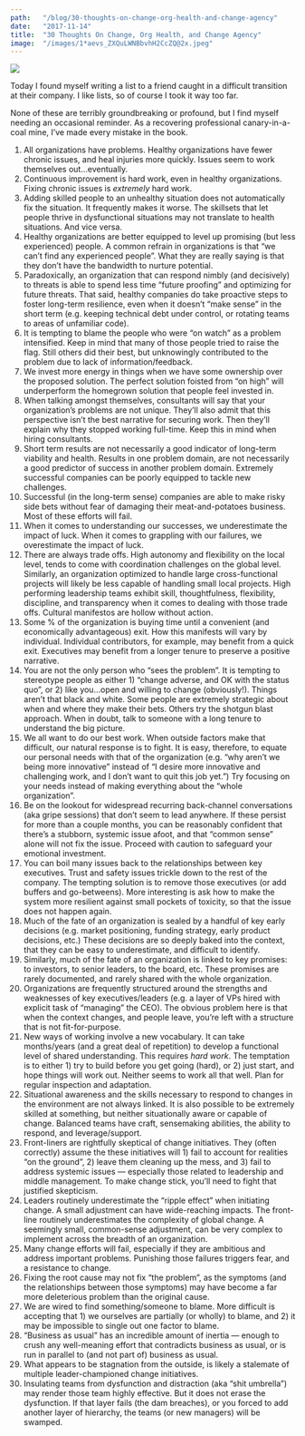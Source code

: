 ```yaml
---
path:	"/blog/30-thoughts-on-change-org-health-and-change-agency"
date:	"2017-11-14"
title:	"30 Thoughts On Change, Org Health, and Change Agency"
image:	"/images/1*aevs_ZXQuLWNBbvhH2CcZQ@2x.jpeg"
---
```


![](/images/1*aevs_ZXQuLWNBbvhH2CcZQ@2x.jpeg)

Today I found myself writing a list to a friend caught in a difficult transition at their company. I like lists, so of course I took it way too far.

None of these are terribly groundbreaking or profound, but I find myself needing an occasional reminder. As a recovering professional canary-in-a-coal mine, I’ve made every mistake in the book.

1. All organizations have problems. Healthy organizations have fewer chronic issues, and heal injuries more quickly. Issues seem to work themselves out…eventually.
2. Continuous improvement is hard work, even in healthy organizations. Fixing chronic issues is *extremely* hard work.
3. Adding skilled people to an unhealthy situation does not automatically fix the situation. It frequently makes it worse. The skillsets that let people thrive in dysfunctional situations may not translate to health situations. And vice versa.
4. Healthy organizations are better equipped to level up promising (but less experienced) people. A common refrain in organizations is that “we can’t find any experienced people”. What they are really saying is that they don’t have the bandwidth to nurture potential.
5. Paradoxically, an organization that can respond nimbly (and decisively) to threats is able to spend less time “future proofing” and optimizing for future threats. That said, healthy companies do take proactive steps to foster long-term resilience, even when it doesn’t “make sense” in the short term (e.g. keeping technical debt under control, or rotating teams to areas of unfamiliar code).
6. It is tempting to blame the people who were “on watch” as a problem intensified. Keep in mind that many of those people tried to raise the flag. Still others did their best, but unknowingly contributed to the problem due to lack of information/feedback.
7. We invest more energy in things when we have some ownership over the proposed solution. The perfect solution foisted from “on high” will underperform the homegrown solution that people feel invested in.
8. When talking amongst themselves, consultants will say that your organization’s problems are not unique. They’ll also admit that this perspective isn’t the best narrative for securing work. Then they’ll explain why they stopped working full-time. Keep this in mind when hiring consultants.
9. Short term results are not necessarily a good indicator of long-term viability and health. Results in one problem domain, are not necessarily a good predictor of success in another problem domain. Extremely successful companies can be poorly equipped to tackle new challenges.
10. Successful (in the long-term sense) companies are able to make risky side bets without fear of damaging their meat-and-potatoes business. Most of these efforts will fail.
11. When it comes to understanding our successes, we underestimate the impact of luck. When it comes to grappling with our failures, we overestimate the impact of luck.
12. There are always trade offs. High autonomy and flexibility on the local level, tends to come with coordination challenges on the global level. Similarly, an organization optimized to handle large cross-functional projects will likely be less capable of handling small local projects. High performing leadership teams exhibit skill, thoughtfulness, flexibility, discipline, and transparency when it comes to dealing with those trade offs. Cultural manifestos are hollow without action.
13. Some % of the organization is buying time until a convenient (and economically advantageous) exit. How this manifests will vary by individual. Individual contributors, for example, may benefit from a quick exit. Executives may benefit from a longer tenure to preserve a positive narrative.
14. You are not the only person who “sees the problem”. It is tempting to stereotype people as either 1) “change adverse, and OK with the status quo”, or 2) like you…open and willing to change (obviously!). Things aren’t that black and white. Some people are extremely strategic about when and where they make their bets. Others try the shotgun blast approach. When in doubt, talk to someone with a long tenure to understand the big picture.
15. We all want to do our best work. When outside factors make that difficult, our natural response is to fight. It is easy, therefore, to equate our personal needs with that of the organization (e.g. “why aren’t we being more innovative” instead of “I desire more innovative and challenging work, and I don’t want to quit this job yet.”) Try focusing on your needs instead of making everything about the “whole organization”.
16. Be on the lookout for widespread recurring back-channel conversations (aka gripe sessions) that don’t seem to lead anywhere. If these persist for more than a couple months, you can be reasonably confident that there’s a stubborn, systemic issue afoot, and that “common sense” alone will not fix the issue. Proceed with caution to safeguard your emotional investment.
17. You can boil many issues back to the relationships between key executives. Trust and safety issues trickle down to the rest of the company. The tempting solution is to remove those executives (or add buffers and go-betweens). More interesting is ask how to make the system more resilient against small pockets of toxicity, so that the issue does not happen again.
18. Much of the fate of an organization is sealed by a handful of key early decisions (e.g. market positioning, funding strategy, early product decisions, etc.) These decisions are so deeply baked into the context, that they can be easy to underestimate, and difficult to identify.
19. Similarly, much of the fate of an organization is linked to key promises: to investors, to senior leaders, to the board, etc. These promises are rarely documented, and rarely shared with the whole organization.
20. Organizations are frequently structured around the strengths and weaknesses of key executives/leaders (e.g. a layer of VPs hired with explicit task of “managing” the CEO). The obvious problem here is that when the context changes, and people leave, you’re left with a structure that is not fit-for-purpose.
21. New ways of working involve a new vocabulary. It can take months/years (and a great deal of repetition) to develop a functional level of shared understanding. This requires *hard work*. The temptation is to either 1) try to build before you get going (hard), or 2) just start, and hope things will work out. Neither seems to work all that well. Plan for regular inspection and adaptation.
22. Situational awareness and the skills necessary to respond to changes in the environment are not always linked. It is also possible to be extremely skilled at something, but neither situationally aware or capable of change. Balanced teams have craft, sensemaking abilities, the ability to respond, and leverage/support.
23. Front-liners are rightfully skeptical of change initiatives. They (often correctly) assume the these initiatives will 1) fail to account for realities “on the ground”, 2) leave them cleaning up the mess, and 3) fail to address systemic issues — especially those related to leadership and middle management. To make change stick, you’ll need to fight that justified skepticism.
24. Leaders routinely underestimate the “ripple effect” when initiating change. A small adjustment can have wide-reaching impacts. The front-line routinely underestimates the complexity of global change. A seemingly small, common-sense adjustment, can be very complex to implement across the breadth of an organization.
25. Many change efforts will fail, especially if they are ambitious and address important problems. Punishing those failures triggers fear, and a resistance to change.
26. Fixing the root cause may not fix “the problem”, as the symptoms (and the relationships between those symptoms) may have become a far more deleterious problem than the original cause.
27. We are wired to find something/someone to blame. More difficult is accepting that 1) we ourselves are partially (or wholly) to blame, and 2) it may be impossible to single out one factor to blame.
28. “Business as usual” has an incredible amount of inertia — enough to crush any well-meaning effort that contradicts business as usual, or is run in parallel to (and not part of) business as usual.
29. What appears to be stagnation from the outside, is likely a stalemate of multiple leader-championed change initiatives.
30. Insulating teams from dysfunction and distraction (aka “shit umbrella”) may render those team highly effective. But it does not erase the dysfunction. If that layer fails (the dam breaches), or you forced to add another layer of hierarchy, the teams (or new managers) will be swamped.
